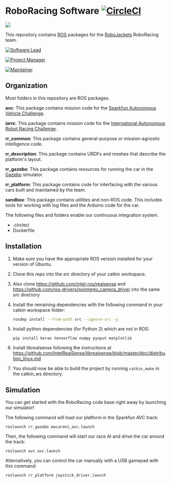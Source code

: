 # RoboRacing Software [![CircleCI](https://circleci.com/gh/RoboJackets/roboracing-software.svg?style=svg)](https://circleci.com/gh/RoboJackets/roboracing-software)

<img src="https://raw.githubusercontent.com/wiki/RoboJackets/roboracing-software/images/buzz_bigoli.jpg" style="max-height=400px;">

This repository contains [ROS](http://ros.org) packages for the [RoboJackets](http://robojackets.org) RoboRacing team.

[![Software Lead](https://img.shields.io/badge/Software%20Lead-Evan%20Bretl-blue.svg)](https://github.com/ebretl)

[![Project Manager](https://img.shields.io/badge/Project%20Manager-Varun%20Madabushi-blue.svg)](https://github.com/varunm99)

[![Maintainer](https://img.shields.io/badge/Maintainer-Matthew%20Barulic-blue.svg)](https://github.com/barulicm)

## Organization

Most folders in this repository are ROS packages.

**avc**: This package contains mission code for the [Sparkfun Autonomous Vehicle Challenge](http://avc.sparkfun.com).

**iarrc**: This package contains mission code for the [International Autonomous Robot Racing Challenge](http://robotracing.wordpress.com).

**rr_common**: This package contains general-purpose or mission-agnostic intelligence code.

**rr_description**: This package contains URDFs and meshes that describe the platform's layout.

**rr_gazebo**: This package contains resources for running the car in the [Gazebo](http://gazebosim.org) simulator.

**rr_platform**: This package contains code for interfacing with the various cars built and maintained by the team.

**sandbox**: This package contains utilities and non-ROS code. This includes tools for working with log files and the Arduino code for the car.

The following files and folders enable our continuous integration system.

* .circleci
* Dockerfile

## Installation

1. Make sure you have the appropriate ROS version installed for your version of Ubuntu.

2. Clone this repo into the _src_ directory of your catkin workspace.

3. Also clone https://github.com/intel-ros/realsense and https://github.com/ros-drivers/pointgrey_camera_driver into the same _src_ directory

4. Install the remaining dependencies with the following command in your catkin workspace folder:

   ```sh
   rosdep install --from-path src --ignore-src -y
   ```

5. Install python dependencies (for Python 2) which are not in ROS:

   ```
   pip install keras tensorflow numpy pynput matplotlib
   ```

6. Install librealsense following the instructions at https://github.com/IntelRealSense/librealsense/blob/master/doc/distribution_linux.md

7. You should now be able to build the project by running `catkin_make` in the catkin_ws directory.


## Simulation

You can get started with the RoboRacing code base right away by launching our simulator!

The following command will load our platform in the Sparkfun AVC track:
```
roslaunch rr_gazebo macaroni_avc.launch
```
Then, the following command will start our race AI and drive the car around the track:
```
roslaunch avc avc.launch
```
Alternatively, you can control the car manually with a USB gamepad with this command:
```
roslaunch rr_platform joystick_driver.launch
```
